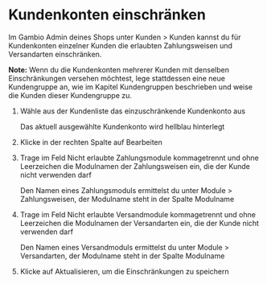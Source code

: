 # Kundenkonten einschränken 

Im Gambio Admin deines Shops unter Kunden \> Kunden kannst du für Kundenkonten einzelner Kunden die erlaubten Zahlungsweisen und Versandarten einschränken.

**Note:** Wenn du die Kundenkonten mehrerer Kunden mit denselben Einschränkungen versehen möchtest, lege stattdessen eine neue Kundengruppe an, wie im Kapitel Kundengruppen beschrieben und weise die Kunden dieser Kundengruppe zu.

1.  Wähle aus der Kundenliste das einzuschränkende Kundenkonto aus

    Das aktuell ausgewählte Kundenkonto wird hellblau hinterlegt

2.  Klicke in der rechten Spalte auf Bearbeiten
3.  Trage im Feld Nicht erlaubte Zahlungsmodule kommagetrennt und ohne Leerzeichen die Modulnamen der Zahlungsweisen ein, die der Kunde nicht verwenden darf

    Den Namen eines Zahlungsmoduls ermittelst du unter Module \> Zahlungsweisen, der Modulname steht in der Spalte Modulname

4.  Trage im Feld Nicht erlaubte Versandmodule kommagetrennt und ohne Leerzeichen die Modulnamen der Versandarten ein, die der Kunde nicht verwenden darf

    Den Namen eines Versandmoduls ermittelst du unter Module \> Versandarten, der Modulname steht in der Spalte Modulname

5.  Klicke auf Aktualisieren, um die Einschränkungen zu speichern



